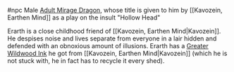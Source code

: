  #npc
Male [Adult Mirage Dragon](https://2e.aonprd.com/Monsters.aspx?ID=2951), whose title is given to him by [[Kavozein, Earthen Mind]] as a play on the insult "Hollow Head"

Erarth is a close childhood friend of [[Kavozein, Earthen Mind|Kavozein]]. He despises noise and lives separate from everyone in a lair hidden and defended with an obnoxious amount of illusions. Erarth has a [Greater Wildwood Ink](https://2e.aonprd.com/Equipment.aspx?ID=2224) he got from [[Kavozein, Earthen Mind|Kavozein]] (which he is not stuck with, he in fact has to recycle it every shed).
